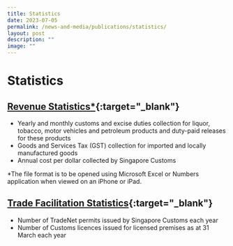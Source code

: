 ```yaml
---
title: Statistics
date: 2023-07-05
permalink: /news-and-media/publications/statistics/
layout: post
description: ""
image: ""
---
```

# Statistics

## [Revenue Statistics*](https://go.gov.sg/revenuestats-may23){:target="_blank"} 

-   Yearly and monthly customs and excise duties collection for liquor, tobacco, motor vehicles and petroleum products and duty-paid releases for these products
-   Goods and Services Tax (GST) collection for imported and locally manufactured goods
-   Annual cost per dollar collected by Singapore Customs

*The file format is to be opened using Microsoft Excel or Numbers application when viewed on an iPhone or iPad.

## [Trade Facilitation Statistics](/files/news-and-media/tradefacilitationstatsfy18fy22.pdf){:target="_blank"} 

-   Number of TradeNet permits issued by Singapore Customs each year
-   Number of Customs licences issued for licensed premises as at 31 March each year
